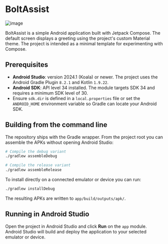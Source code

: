 # BoltAssist

![image](https://github.com/user-attachments/assets/15e4d317-db09-4e8f-b6b2-7d242da4e4fd)

BoltAssist is a simple Android application built with Jetpack Compose. The default screen displays a greeting using the project's custom Material theme. The project is intended as a minimal template for experimenting with Compose.

## Prerequisites

- **Android Studio**: version 2024.1 (Koala) or newer. The project uses the Android Gradle Plugin `8.2.1` and Kotlin `1.9.22`.
- **Android SDK**: API level 34 installed. The module targets SDK 34 and requires a minimum SDK level of 30.
- Ensure `sdk.dir` is defined in a `local.properties` file or set the `ANDROID_HOME` environment variable so Gradle can locate your Android SDK.

## Building from the command line

The repository ships with the Gradle wrapper. From the project root you can assemble the APKs without opening Android Studio:

```bash
# Compile the debug variant
./gradlew assembleDebug

# Compile the release variant
./gradlew assembleRelease
```

To install directly on a connected emulator or device you can run:

```bash
./gradlew installDebug
```

The resulting APKs are written to `app/build/outputs/apk/`.

## Running in Android Studio

Open the project in Android Studio and click **Run** on the `app` module. Android Studio will build and deploy the application to your selected emulator or device.

